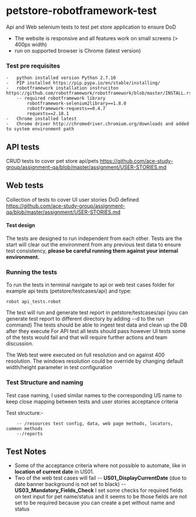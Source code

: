 # petstore-robotframework-test
Api and Web selenium tests to test pet store application to ensure DoD
- The website is responsive and all features work on small screens (> 400px width)
- run on supported browser is Chrome (latest version)

### Test pre requisites 
    -   python installed version Python 2.7.10
    -   PIP installed https://pip.pypa.io/en/stable/installing/
    -   robotframework installation instruciton https://github.com/robotframework/robotframework/blob/master/INSTALL.rst
        -- required robotframework library
            robotframework-selenium2library==1.8.0
            robotframework-requests==0.4.7
            requests==2.18.1
    -   Chrome installed latest
    -   Chrome driver http://chromedriver.chromium.org/downloads and added to system environment path
    
     

## API tests
CRUD tests to cover pet store api/pets https://github.com/ace-study-group/assignment-qa/blob/master/assignment/USER-STORIES.md

## Web tests
Collection of tests to cover UI user stories DoD defined https://github.com/ace-study-group/assignment-qa/blob/master/assignment/USER-STORIES.md


####  Test design
The tests are designed to run independent from each other.
Tests are the start will clear out the environment from any previous test data to ensure test consistency, <b>please be careful running them against your internal environment.</b>
### Running the tests
To run the tests in terminal navigate to api or web test cases folder for example api tests (petstore/testcases/api)  and type: <pre><code>robot api_tests.robot </code></pre>
The test will run and generate test report in petstore/testcases/api (you can generate test report to different directory by adding --d to the run command)
The tests should be able to ingest test data and clean up the DB after they execute
For API test all tests should pass however UI tests some of the tests would fail
and that will require further actions and team discussion.

The Web test were executed on full resolution and on against 400 resolution.
The windows resolution could be override by changing default width/height parameter in test configuration  

### Test Structure and naming
Test case naming, I used similar names to the corresponding US name to keep close mapping between tests and user stories acceptance criteria 

Test structure:-

        -- /resources test config, data, web page methods, locators, common methods
        --/reports
        
## Test Notes
-   Some of the acceptance criteria where not possible to automate, like in <b>location of current date</b> in US01.
-   Two of the web test cases will fail 
    --  <b>US01_DisplayCurrentDate</b> (due to date banner background is not set to black) 
    --  <b>US03_Mandatory_Fields_Check</b> I set some checks for required fields on text input for pet name/status
    and it seems to be those fields are not set to be required because you can create a pet without name and status


 